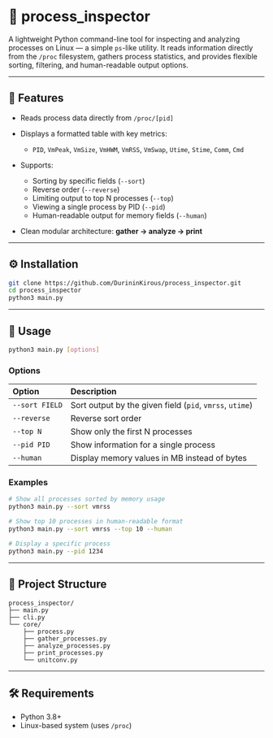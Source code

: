 # 🧩 process_inspector

A lightweight Python command-line tool for inspecting and analyzing processes on Linux — a simple `ps`-like utility.
It reads information directly from the `/proc` filesystem, gathers process statistics,
and provides flexible sorting, filtering, and human-readable output options.

---

## 🚀 Features

* Reads process data directly from `/proc/[pid]`
* Displays a formatted table with key metrics:

  * `PID`, `VmPeak`, `VmSize`, `VmHWM`, `VmRSS`, `VmSwap`, `Utime`, `Stime`, `Comm`, `Cmd`
* Supports:

  * Sorting by specific fields (`--sort`)
  * Reverse order (`--reverse`)
  * Limiting output to top N processes (`--top`)
  * Viewing a single process by PID (`--pid`)
  * Human-readable output for memory fields (`--human`)
* Clean modular architecture: **gather → analyze → print**

---

## ⚙️ Installation

```bash
git clone https://github.com/DurininKirous/process_inspector.git
cd process_inspector
python3 main.py
```

---

## 🧭 Usage

```bash
python3 main.py [options]
```

### Options

| Option         | Description                                              |
| :------------- | :------------------------------------------------------- |
| `--sort FIELD` | Sort output by the given field (`pid`, `vmrss`, `utime`) |
| `--reverse`    | Reverse sort order                                       |
| `--top N`      | Show only the first N processes                          |
| `--pid PID`    | Show information for a single process                    |
| `--human`      | Display memory values in MB instead of bytes             |

### Examples

```bash
# Show all processes sorted by memory usage
python3 main.py --sort vmrss

# Show top 10 processes in human-readable format
python3 main.py --sort vmrss --top 10 --human

# Display a specific process
python3 main.py --pid 1234
```

---

## 🧩 Project Structure

```
process_inspector/
├── main.py
├── cli.py
└── core/
    ├── process.py
    ├── gather_processes.py
    ├── analyze_processes.py
    ├── print_processes.py
    └── unitconv.py
```

---

## 🛠️ Requirements

* Python 3.8+
* Linux-based system (uses `/proc`)
